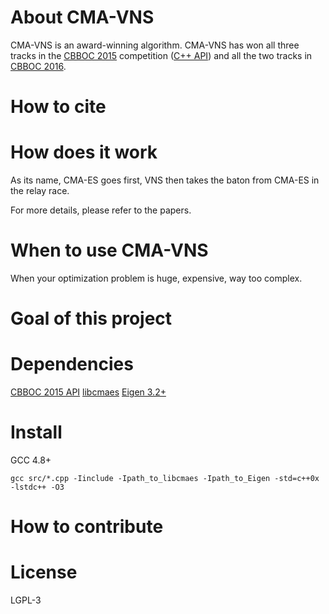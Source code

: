 # About CMA-VNS

CMA-VNS is an award-winning algorithm. CMA-VNS has won all three tracks in the [CBBOC 2015](http://web.mst.edu/~tauritzd/CBBOC/GECCO2015/) competition ([C++ API](https://github.com/cbboc/cpp)) and all the two tracks in [CBBOC 2016](http://web.mst.edu/~tauritzd/CBBOC/GECCO2016/).

# How to cite

# How does it work

As its name, CMA-ES goes first, VNS then takes the baton from CMA-ES in the relay race.

For more details, please refer to the papers.

# When to use CMA-VNS

When your optimization problem is huge, expensive, way too complex.

# Goal of this project

# Dependencies

[CBBOC 2015 API](https://github.com/cbboc/cpp)
[libcmaes](https://github.com/beniz/libcmaes)
[Eigen 3.2+](http://eigen.tuxfamily.org)

# Install

GCC 4.8+ 

    gcc src/*.cpp -Iinclude -Ipath_to_libcmaes -Ipath_to_Eigen -std=c++0x -lstdc++ -O3

# How to contribute

# License

LGPL-3


 